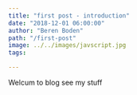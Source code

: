 ```yaml
---
title: "first post - introduction"
date: "2018-12-01 06:00:00"
author: "Beren Boden"
path: "/first-post"
image: ../../images/javscript.jpg
tags: 

---
```


Welcum to blog see my stuff
